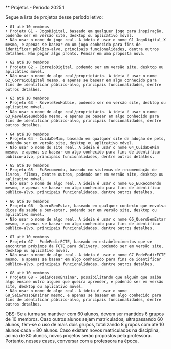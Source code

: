 ** Projetos - Período   2025.1

Segue a lista de projetos desse período letivo:

    • G1 até 10 membros
    • Projeto G1 - JogoDigital, baseado em qualquer jogo para inspiração, podendo ser em versão site, desktop ou aplicativo móvel.
    • Não usar o nome do jogo real. A ideia é usar o nome G1_JogoDigital_X mesmo, e apenas se basear em um jogo conhecido para fins de identificar público-alvo, principais funcionalidades, dentre outros detalhes. Não pegar algo pronto. Pensar em uma proposta nova.

    • G2 até 10 membros
    • Projeto G2 - CorreioDigital, podendo ser em versão site, desktop ou aplicativo móvel.
    • Não usar o nome de algo real/proprietário. A ideia é usar o nome G2_CorreioDigital mesmo, e apenas se basear em algo conhecido para fins de identificar público-alvo, principais funcionalidades, dentre outros detalhes.

    • G3 até 10 membros
    • Projeto G3 - ReveleSeuHobbie, podendo ser em versão site, desktop ou aplicativo móvel.
    • Não usar o nome de algo real/proprietário. A ideia é usar o nome G3_ReveleSeuHobbie mesmo, e apenas se basear em algo conhecido para fins de identificar público-alvo, principais funcionalidades, dentre outros detalhes.

    • G4 até 10 membros
    • Projeto G4 - CuidaDeMim, baseado em qualquer site de adoção de pets, podendo ser em versão site, desktop ou aplicativo móvel.
    • Não usar o nome do site real. A ideia é usar o nome G4_CuidaDeMim mesmo, e apenas se basear em algo conhecido para fins de identificar público-alvo, principais funcionalidades, dentre outros detalhes.

    • G5 até 10 membros
    • Projeto G5 - EuRecomendo, baseado em sistemas de recomendação de livros, filmes, dentre outros, podendo ser em versão site, desktop ou aplicativo móvel. 
    • Não usar o nome de algo real. A ideia é usar o nome G5_EuRecomendo mesmo, e apenas se basear em algo conhecido para fins de identificar público-alvo, principais funcionalidades, dentre outros detalhes.

    • G6 até 10 membros
    • Projeto G6 - QueroBemEstar, baseado em qualquer contexto que envolva dicas de saúde e bem-estar, podendo ser em versão site, desktop ou aplicativo móvel. 
    • Não usar o nome de algo real. A ideia é usar o nome G6_QueroBemEstar mesmo, e apenas se basear em algo conhecido para fins de identificar público-alvo, principais funcionalidades, dentre outros detalhes.

    • G7 até 10 membros
    • Projeto G7 - PodePedirFCTE, baseado em estabelecimentos que se encontram próximos da FCTE para delivery, podendo ser em versão site, desktop ou aplicativo móvel.
    • Não usar o nome de algo real. A ideia é usar o nome G7_PodePedirFCTE mesmo, e apenas se basear em algo conhecido para fins de identificar público-alvo, principais funcionalidades, dentre outros detalhes.

    • G8 até 10 membros
    • Projeto G8 - Sei&PossoEnsinar, possibilitando que alguém que saiba algo ensine outro alguém que queira aprender, e podendo ser em versão site, desktop ou aplicativo móvel. 
    • Não usar o nome de algo real. A ideia é usar o nome G8_Sei&PossoEnsinar mesmo, e apenas se basear em algo conhecido para fins de identificar público-alvo, principais funcionalidades, dentre outros detalhes.

OBS: Se a turma se mantiver com 60 alunos, devem ser mantidos 6 grupos de 10 membros. Caso outros alunos sejam matriculados, ultrapassando 60 alunos, têm-se o uso de mais dois grupos, totalizando 8 grupos com até 10 alunos cada = 80 alunos. Caso existam novos matriculados na disciplina, acima de 80 alunos, novos projetos serão propostos pela professora. Portanto, nesses casos, conversar com a professora na época.
